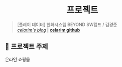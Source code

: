 <h1 align="center"> 프로젝트 </h1>


> [플레이 데이터] 한화시스템 BEYOND SW캠프 / 김경준  
[*celarim's blog*](https://celarim.tistory.com) | 
[**celarim github**](https://github.com/celarim)
## 📌 프로젝트 주제

온라인 쇼핑몰